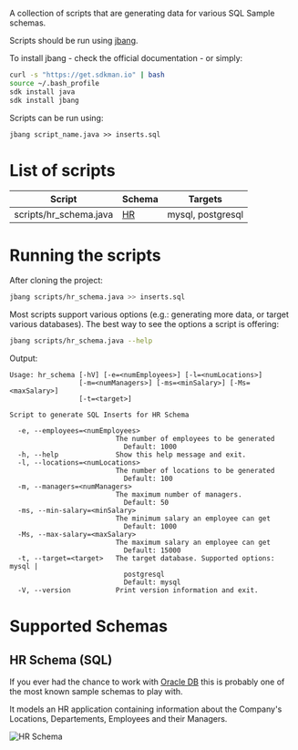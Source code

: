 A collection of scripts that are generating data for various SQL Sample schemas.

Scripts should be run using [jbang](https://github.com/jbangdev/jbang).

To install jbang - check the official documentation - or simply:

```sh
curl -s "https://get.sdkman.io" | bash 
source ~/.bash_profile
sdk install java 
sdk install jbang
```

Scripts can be run using:

```
jbang script_name.java >> inserts.sql
```

# List of scripts

| Script | Schema | Targets |
| ------ | ------ | ------- |
| scripts/hr_schema.java | [HR](#hr-schema-sql) | mysql, postgresql |

# Running the scripts

After cloning the project:

```sh
jbang scripts/hr_schema.java >> inserts.sql
```

Most scripts support various options (e.g.: generating more data, or target various databases). The best way to see the options a script is offering:

```sh
jbang scripts/hr_schema.java --help
```

Output:

```
Usage: hr_schema [-hV] [-e=<numEmployees>] [-l=<numLocations>]
                 [-m=<numManagers>] [-ms=<minSalary>] [-Ms=<maxSalary>]
                 [-t=<target>]
                 
Script to generate SQL Inserts for HR Schema

  -e, --employees=<numEmployees>
                          The number of employees to be generated
                            Default: 1000
  -h, --help              Show this help message and exit.
  -l, --locations=<numLocations>
                          The number of locations to be generated
                            Default: 100
  -m, --managers=<numManagers>
                          The maximum number of managers.
                            Default: 50
  -ms, --min-salary=<minSalary>
                          The minimum salary an employee can get
                            Default: 1000
  -Ms, --max-salary=<maxSalary>
                          The maximum salary an employee can get
                            Default: 15000
  -t, --target=<target>   The target database. Supported options: mysql |
                            postgresql
                            Default: mysql
  -V, --version           Print version information and exit.
```

# Supported Schemas

## HR Schema (SQL)

If you ever had the chance to work with [Oracle DB](https://www.oracle.com/ro/database/technologies/) this is probably one of the most known sample schemas to play with. 

It models an HR application containing information about the Company's Locations, Departements, Employees and their Managers.

![HR Schema](https://github.com/nomemory/neat-sample-databases-generators/blob/main/assets/hr-schema.png)
